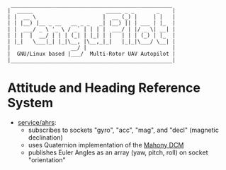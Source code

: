      ___________________________________________________
    |  _____                       _____ _ _       _    |
    | |  __ \                     |  __ (_) |     | |   |
    | | |__) |__ _ __   __ _ _   _| |__) || | ___ | |_  |
    | |  ___/ _ \ '_ \ / _` | | | |  ___/ | |/ _ \| __| |
    | | |  |  __/ | | | (_| | |_| | |   | | | (_) | |_  |
    | |_|   \___|_| |_|\__, |\__,_|_|   |_|_|\___/ \__| |
    |                   __/ |                           |
    |  GNU/Linux based |___/  Multi-Rotor UAV Autopilot |
    |___________________________________________________|


Attitude and Heading Reference System
=====================================

- [service/ahrs](ahrs):
  - subscribes to sockets "gyro", "acc", "mag", and "decl" (magnetic declination)
  - uses Quaternion implementation of the [Mahony DCM](https://gentlenav.googlecode.com/files/MahonyPapers.zip)
  - publishes Euler Angles as an array (yaw, pitch, roll) on socket "orientation"

